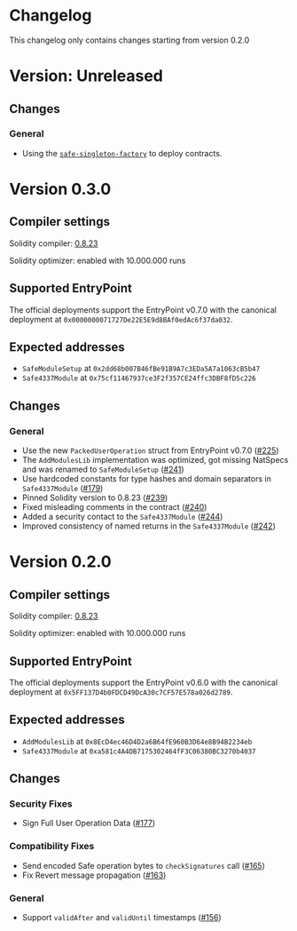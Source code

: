 # Changelog

This changelog only contains changes starting from version 0.2.0

# Version: Unreleased

## Changes

### General

- Using the [`safe-singleton-factory`](https://github.com/safe-global/safe-singleton-factory) to deploy contracts.

# Version 0.3.0

## Compiler settings

Solidity compiler: [0.8.23](https://github.com/ethereum/solidity/releases/tag/v0.8.23)

Solidity optimizer: enabled with 10.000.000 runs

## Supported EntryPoint

The official deployments support the EntryPoint v0.7.0 with the canonical deployment at `0x0000000071727De22E5E9d8BAf0edAc6f37da032`.

## Expected addresses

- `SafeModuleSetup` at `0x2dd68b007B46fBe91B9A7c3EDa5A7a1063cB5b47`
- `Safe4337Module` at `0x75cf11467937ce3F2f357CE24ffc3DBF8fD5c226`

## Changes

### General

- Use the new `PackedUserOperation` struct from EntryPoint v0.7.0 ([#225](https://github.com/safe-global/safe-modules/issues/225))
- The `AddModulesLib` implementation was optimized, got missing NatSpecs and was renamed to `SafeModuleSetup` ([#241](https://github.com/safe-global/safe-modules/pull/241]))
- Use hardcoded constants for type hashes and domain separators in `Safe4337Module` ([#179](https://github.com/safe-global/safe-modules/issues/179]))
- Pinned Solidity version to 0.8.23 ([#239](https://github.com/safe-global/safe-modules/pull/239))
- Fixed misleading comments in the contract ([#240](https://github.com/safe-global/safe-modules/pull/240))
- Added a security contact to the `Safe4337Module` ([#244](https://github.com/safe-global/safe-modules/pull/244))
- Improved consistency of named returns in the `Safe4337Module` ([#242](https://github.com/safe-global/safe-modules/pull/242))

# Version 0.2.0

## Compiler settings

Solidity compiler: [0.8.23](https://github.com/ethereum/solidity/releases/tag/v0.8.23)

Solidity optimizer: enabled with 10.000.000 runs

## Supported EntryPoint

The official deployments support the EntryPoint v0.6.0 with the canonical deployment at `0x5FF137D4b0FDCD49DcA30c7CF57E578a026d2789`.

## Expected addresses

- `AddModulesLib` at `0x8EcD4ec46D4D2a6B64fE960B3D64e8B94B2234eb`
- `Safe4337Module` at `0xa581c4A4DB7175302464fF3C06380BC3270b4037`

## Changes

### Security Fixes

- Sign Full User Operation Data ([#177](https://github.com/safe-global/safe-modules/pull/177))

### Compatibility Fixes

- Send encoded Safe operation bytes to `checkSignatures` call ([#165](https://github.com/safe-global/safe-modules/pull/165))
- Fix Revert message propagation ([#163](https://github.com/safe-global/safe-modules/pull/163))

### General

- Support `validAfter` and `validUntil` timestamps ([#156](https://github.com/safe-global/safe-modules/pull/156))
